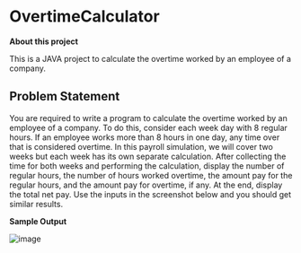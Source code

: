 # OvertimeCalculator

**About this project**

This is a JAVA project to calculate the overtime worked by an employee of a company. 

## Problem Statement

You are required to write a program to calculate the overtime worked by an employee of a company. To do this, consider each week day with 8 regular hours. If an employee works more than 8 hours in one day, any time over that is considered overtime. In this payroll simulation, we will cover two weeks but each week has its own separate calculation. After collecting the time for both weeks and performing the calculation, display the number of regular hours, the number of hours worked overtime, the amount pay for the regular hours, and the amount pay for overtime, if any. At the end,  display the total net pay.
Use the inputs in the screenshot below and you should get similar results.


**Sample Output**

![image](https://github.com/EvansMungai/OvertimeCalculator/assets/69681950/939195c3-1e5e-416c-b525-e9f774497234)
